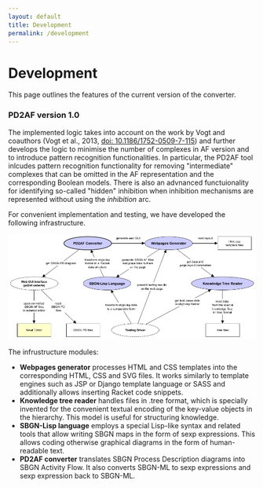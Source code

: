```yaml
---
layout: default
title: Development
permalink: /development
---
```


# Development

This page outlines the features of the current version of the converter.  

### PD2AF version 1.0

The implemented logic takes into account on the work by Vogt and coauthors (Vogt et al., 2013, [doi: 10.1186/1752-0509-7-115](https://doi.org/10.1186/1752-0509-7-115)) and further develops the logic to minimise the number of complexes in AF version and to introduce pattern recognition functionalities. In particular, the PD2AF tool inlcudes pattern recognition functionality for removing "intermediate" complexes that can be omitted in the AF representation and the corresponding Boolean models. There is also an advnanced functuionality for identifying so-called "hidden" inhibition when inhibition mechanisms are represented without using the _inhibition_ arc.  

For convenient implementation and testing, we have developed the following infrastructure.  

![Figure 2](/images/development/components.png)

The infrustructure modules:  

- **Webpages generator** processes HTML and CSS templates into the corresponding HTML, CSS and SVG files. It works similarly to template engines such as JSP or Django template language or SASS and additionally allows inserting Racket code snippets.  
- **Knowledge tree reader** handles files in .tree format, which is specially invented for the convenient textual encoding of the key-value objects in the hierarchy. This model is useful for structuring knowledge.  
- **SBGN-Lisp language** employs a special Lisp-like syntax and related tools that allow writing SBGN maps in the form of sexp expressions. This allows coding otherwise graphical diagrams in the form of human-readable text. 
- **PD2AF converter** translates SBGN Process Description diagrams into SBGN Activity Flow. It also converts SBGN-ML to sexp expressions and sexp expression back to SBGN-ML.  


